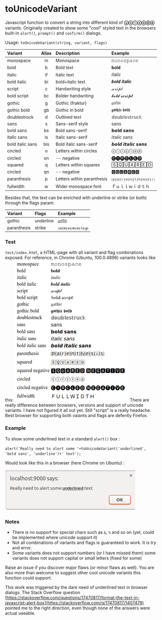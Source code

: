 # toUnicodeVariant

Javascript function to convert a string into different kind of **ⓤⓝⓘⓒⓞⓓⓔ** variants.  Originally created to show some "cool" styled text in the browsers built-in `alert()`, `prompt()` and `confirm()` dialogs.

Usage: `toUnicodeVariant(string, variant, flags)`

|Variant     | Alias | Description                   | Example           |
|:--------- |:-----:|:----------------------------- |:----------------- |
| monospace |   m   | Monospace      | 𝚖𝚘𝚗𝚘𝚜𝚙𝚊𝚌𝚎 |
| bold   |   b   | Bold text                        |𝐛𝐨𝐥𝐝  |
| italic  |  if   | Italic text                       | 𝑖𝑡𝑎𝑙𝑖𝑐  |
| bold italic   |   bi   | bold+italic text   | 𝒃𝒐𝒍𝒅 𝒊𝒕𝒂𝒍𝒊𝒄 |
| script     |   c   | Handwriting style         | 𝓈𝒸𝓇𝒾𝓅𝓉    |
| bold script  |  bc   | Bolder handwriting     | 𝓫𝓸𝓵𝓭 𝓼𝓬𝓻𝓲𝓹𝓽      |
| gothic  |   g   |Gothic (fraktur)            | 𝔤𝔬𝔱𝔥𝔦𝔠      |
| gothic bold  |   gb   | Gothic in bold| 𝖌𝖔𝖙𝖍𝖎𝖈 𝖇𝖔𝖑𝖉        |
| doublestruck |   d   | Outlined text        | 𝕕𝕠𝕦𝕓𝕝𝕖𝕤𝕥𝕣𝕦𝕔𝕜 |
| 𝗌𝖺𝗇𝗌   |  s   | Sans-serif style    | 𝗌𝖺𝗇𝗌 |
| bold 𝗌𝖺𝗇𝗌   |  bs   | Bold sans-serif   | 𝗯𝗼𝗹𝗱 𝘀𝗮𝗻𝘀 |
| italic 𝗌𝖺𝗇𝗌   |  is   | Italic sans-serif  | 𝘪𝘵𝘢𝘭𝘪𝘤 𝘴𝘢𝘯𝘴 |
| bold italic sans  |  bis   | Bold italic sans-serif  | 𝙗𝙤𝙡𝙙 𝙞𝙩𝙖𝙡𝙞𝙘 𝙨𝙖𝙣𝙨 |
| circled  |  o   | Letters within circles   | ⓒⓘⓡⓒⓛⓔⓓ |
| circled  |  on   | -- negative  | 	🅒🅘🅡🅒🅛🅔🅓 |
| squared  |  q   | Letters within squares   | 🅂🅀🅄🄰🅁🄴🄳 |
| circled  |  qn   | -- negative  | 🆂🆀🆄🅰🆁🅴🅳
| paranthesis   |  p   | Letters within paranthesis  | ⒫⒜⒭⒠⒩⒯⒣⒠⒮⒤ |
| fullwidth  | w   | Wider monospace font   | ｆｕｌｌｗｉｄｔｈ |


Besides that, the text can be enriched with underline or strike (or both) through the flags param:

|Variant     | Flags               | Example           |
|:--------- |:-----|:---------------------------- |
| gothic |   underline   | 𝔤̲𝔬̲𝔱̲𝔥̲𝔦̲𝔠̲|
| paranthesis |   strike   | 	⒜̶⒝̶⒞̶⒟̶⒠̶⒡̶⒢̶ |

### Test
`test/index.html`, a HTML-page with all variant and flag combinations exposed. For reference, in Chrome (Ubuntu, 100.0.4896) variants looks like this:
![alt text](media/variants-chrome-100.png)
There are really difference between browsers, versions and support of unicode variants. I have not figured it all out yet.  Still "script" is a really
headache. Best browser for supporting both vaiants and flags are defently Firefox.

### Example

To show some underlined text in a standard `alert()` box :

`alert('Really need to alert some '+toUnicodeVariant('underlined', 'bold sans', 'underline')+' text');`

Would look like this in a browser (here Chrome on Ubuntu) :

![alt text](media/alert.png)

### Notes

* There is no support for special chars such as `&`, `%` and so on (yet, could be implemented where unicode support it)
* Not all combinations of variants and flags is guaranteed to work. It is try and error. 
* Some variants does not support numbers (or I have missed them) some variants does not support capital or small letters (fixed for some)

Raise an issue if you discover major flaws (or minor flaws as well). You are also more than welcome to suggest other cool unicode variants this function could support.

This work was triggered by the dare need of underlined text in browser dialogs.  The Stack Overflow question [https://stackoverflow.com/questions/17470817/format-the-text-in-javascript-alert-box](https://stackoverflow.com/q/17470817/1407478) pointed me to the right direction, even though none of the answers were actual useable. 

